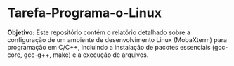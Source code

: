 # Tarefa-Programa-o-Linux
**Objetivo:**  Este repositório contém o relatório detalhado sobre a configuração de um ambiente de desenvolvimento Linux (MobaXterm) para programação em C/C++, incluindo a instalação de pacotes essenciais (gcc-core, gcc-g++, make) e a execução de arquivos.
